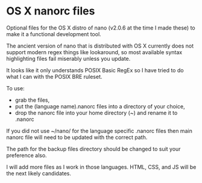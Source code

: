 # OS X nanorc files
Optional files for the OS X distro of nano (v2.0.6 at the time I made these) to make it a functional development tool.

The ancient version of nano that is distributed with OS X currently does not support modern regex things like lookaround, so most available syntax highlighting files fail miserably unless you update. 

It looks like it only understands POSIX Basic RegEx so I have tried to do what I can with the POSIX BRE ruleset.

To use:
- grab the files, 
- put the (language name).nanorc files into a directory of your choice, 
- drop the nanorc file into your home directory (~) and rename it to .nanorc

If you did not use ~/nano/ for the language specific .nanorc files then main nanorc file will need to be updated with the correct path.

The path for the backup files directory should be changed to suit your preference also.



I will add more files as I work in those languages.  HTML, CSS, and JS will be the next likely candidates.
